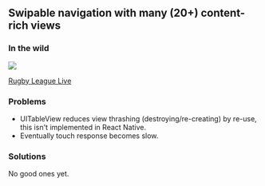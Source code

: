 ## Swipable navigation with many (20+) content-rich views

### In the wild

![](http://url.brentvatne.ca/18j8x.gif)

[Rugby League
Live](https://itunes.apple.com/us/app/rugby-league-live/id315297855?mt=8)

### Problems

- UITableView reduces view thrashing (destroying/re-creating) by re-use,
this isn't implemented in React Native.
- Eventually touch response becomes slow.

### Solutions

No good ones yet.
